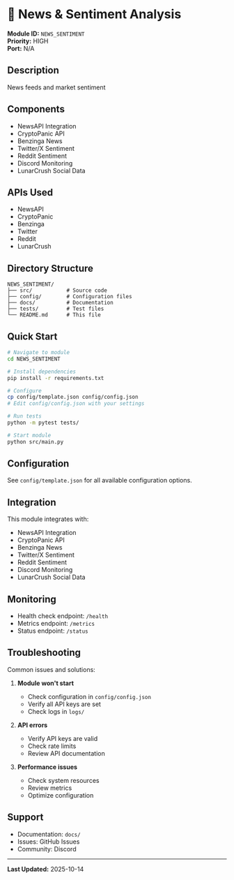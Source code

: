 # 📰 News & Sentiment Analysis

**Module ID:** `NEWS_SENTIMENT`  
**Priority:** HIGH  
**Port:** N/A

## Description

News feeds and market sentiment

## Components

- NewsAPI Integration
- CryptoPanic API
- Benzinga News
- Twitter/X Sentiment
- Reddit Sentiment
- Discord Monitoring
- LunarCrush Social Data

## APIs Used

- NewsAPI
- CryptoPanic
- Benzinga
- Twitter
- Reddit
- LunarCrush

## Directory Structure

```
NEWS_SENTIMENT/
├── src/           # Source code
├── config/        # Configuration files
├── docs/          # Documentation
├── tests/         # Test files
└── README.md      # This file
```

## Quick Start

```bash
# Navigate to module
cd NEWS_SENTIMENT

# Install dependencies
pip install -r requirements.txt

# Configure
cp config/template.json config/config.json
# Edit config/config.json with your settings

# Run tests
python -m pytest tests/

# Start module
python src/main.py
```

## Configuration

See `config/template.json` for all available configuration options.

## Integration

This module integrates with:
- NewsAPI Integration
- CryptoPanic API
- Benzinga News
- Twitter/X Sentiment
- Reddit Sentiment
- Discord Monitoring
- LunarCrush Social Data

## Monitoring

- Health check endpoint: `/health`
- Metrics endpoint: `/metrics`
- Status endpoint: `/status`

## Troubleshooting

Common issues and solutions:

1. **Module won't start**
   - Check configuration in `config/config.json`
   - Verify all API keys are set
   - Check logs in `logs/`

2. **API errors**
   - Verify API keys are valid
   - Check rate limits
   - Review API documentation

3. **Performance issues**
   - Check system resources
   - Review metrics
   - Optimize configuration

## Support

- Documentation: `docs/`
- Issues: GitHub Issues
- Community: Discord

---

**Last Updated:** 2025-10-14
